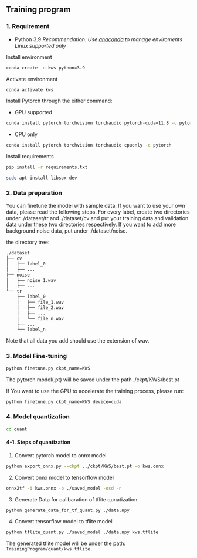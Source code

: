 ## Training program

### 1. Requirement

* Python 3.9
*Recommendation: Use [anaconda](https://www.anaconda.com/download/success) to manage enviroments*
*Linux supported only*

Install environment

```bash
conda create -n kws python=3.9
```

Activate environment
```bash
conda activate kws
```

Install Pytorch through the either command:
* GPU supported
```bash
conda install pytorch torchvision torchaudio pytorch-cuda=11.8 -c pytorch -c nvidia
```
* CPU only
```bash
conda install pytorch torchvision torchaudio cpuonly -c pytorch
```

Install requirements

```bash
pip install -r requirements.txt
```

```bash
sudo apt install libsox-dev
```



### 2. Data preparation
You can finetune the model with sample data. If you want to use your own data, please read the following steps.
For every label, create two directories under ./dataset/tr and ./dataset/cv and put your training data and validation data under these two directories respectively.
If you want to add more background noise data, put under ./dataset/noise.

the directory tree:

```bash
./dataset
├── cv
│   ├── label_0
│   ├── ...
├── noise
│   ├── noise_1.wav
│   ├── ...
└── tr
    ├── label_0
    │   ├── file_1.wav
    │   ├── file_2.wav
    │   ├── ...
    │   └── file_n.wav
    ├── ...
    └── label_n
```

Note that all data you add should use the extension of wav.

### 3. Model Fine-tuning

```bash
python finetune.py ckpt_name=KWS
```

The pytorch model(.pt) will be saved under the path ./ckpt/KWS/best.pt

If You want to use the GPU to accelerate the training process, please run:

```bash
python finetune.py ckpt_name=KWS device=cuda
```

### 4. Model quantization

```bash
cd quant
```

#### 4-1. Steps of quantization

1. Convert pytorch model to onnx model

```bash
python export_onnx.py --ckpt ../ckpt/KWS/best.pt -o kws.onnx
```

2. Convert onnx model to tensorflow model

```bash
onnx2tf -i kws.onnx -o ./saved_model -osd -n
```

3. Generate Data for calibaration of tflite qunatization

```bash
python generate_data_for_tf_quant.py ./data.npy
```

4. Convert tensorflow model to tflite model

```bash
python tflite_quant.py ./saved_model ./data.npy kws.tflite
```

The generated tflite model will be under the path:
    `TrainingProgram/quant/kws.tflite.`